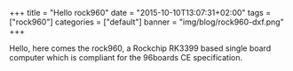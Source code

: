 +++
title = "Hello rock960"
date = "2015-10-10T13:07:31+02:00"
tags = ["rock960"]
categories = ["default"]
banner = "img/blog/rock960-dxf.png"
+++

Hello, here comes the rock960, a Rockchip RK3399 based single board computer which is compliant for the 96boards CE specification.
